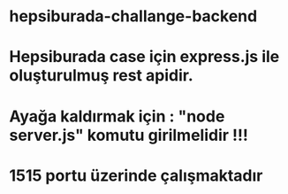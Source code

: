 # hepsiburada-challange-backend
# Hepsiburada case için express.js ile oluşturulmuş rest apidir.
# Ayağa kaldırmak için : "node server.js" komutu girilmelidir !!!
# 1515 portu üzerinde çalışmaktadır
